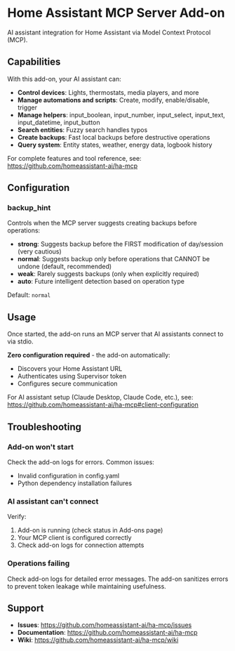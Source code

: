 # Home Assistant MCP Server Add-on

AI assistant integration for Home Assistant via Model Context Protocol (MCP).

## Capabilities

With this add-on, your AI assistant can:

- **Control devices**: Lights, thermostats, media players, and more
- **Manage automations and scripts**: Create, modify, enable/disable, trigger
- **Manage helpers**: input_boolean, input_number, input_select, input_text, input_datetime, input_button
- **Search entities**: Fuzzy search handles typos
- **Create backups**: Fast local backups before destructive operations
- **Query system**: Entity states, weather, energy data, logbook history

For complete features and tool reference, see:
https://github.com/homeassistant-ai/ha-mcp

## Configuration

### backup_hint

Controls when the MCP server suggests creating backups before operations:

- **strong**: Suggests backup before the FIRST modification of day/session (very cautious)
- **normal**: Suggests backup only before operations that CANNOT be undone (default, recommended)
- **weak**: Rarely suggests backups (only when explicitly required)
- **auto**: Future intelligent detection based on operation type

Default: `normal`

## Usage

Once started, the add-on runs an MCP server that AI assistants connect to via stdio.

**Zero configuration required** - the add-on automatically:
- Discovers your Home Assistant URL
- Authenticates using Supervisor token
- Configures secure communication

For AI assistant setup (Claude Desktop, Claude Code, etc.), see:
https://github.com/homeassistant-ai/ha-mcp#client-configuration

## Troubleshooting

### Add-on won't start

Check the add-on logs for errors. Common issues:
- Invalid configuration in config.yaml
- Python dependency installation failures

### AI assistant can't connect

Verify:
1. Add-on is running (check status in Add-ons page)
2. Your MCP client is configured correctly
3. Check add-on logs for connection attempts

### Operations failing

Check add-on logs for detailed error messages. The add-on sanitizes errors to prevent token leakage while maintaining usefulness.

## Support

- **Issues**: https://github.com/homeassistant-ai/ha-mcp/issues
- **Documentation**: https://github.com/homeassistant-ai/ha-mcp
- **Wiki**: https://github.com/homeassistant-ai/ha-mcp/wiki
